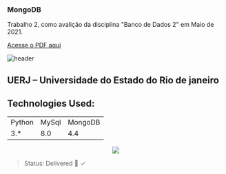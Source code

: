 ### MongoDB
Trabalho 2, como avalição da disciplina "Banco de Dados 2" em Maio de 2021.

[Acesse o PDF aqui](https://github.com/thallescotta/BD2mongoDB-/blob/main/Avaliac%CC%A7a%CC%83o%202%20-%20BD2%20-%20Breno-Carolina-Douglas-Thalles.pdf)



![header](https://webimages.mongodb.com/_com_assets/cms/kuzt9r42or1fxvlq2-Meta_Generic.png)

## UERJ – Universidade do Estado do Rio de janeiro

## Technologies Used:

<table>
  <tr>
    <td>Python</td>
    <td>MySql</td>
    <td>MongoDB</td>    
  </tr>
  <tr>
    <td>3.*</td>
    <td>8.0</td>
    <td>4.4</td>    
  </tr>
</table>


<center><img src="https://user-images.githubusercontent.com/6175226/99718684-0274e200-2a8a-11eb-97e8-11f140e4f018.gif"></center>

> Status: Delivered 💚 ✓
